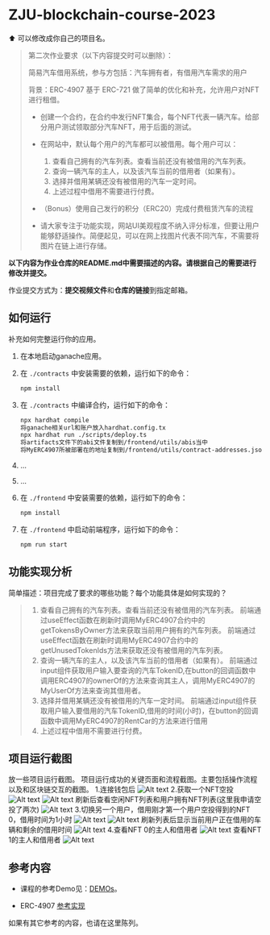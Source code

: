 # ZJU-blockchain-course-2023

⬆ 可以️修改成你自己的项目名。

> 第二次作业要求（以下内容提交时可以删除）：
>
> 简易汽车借用系统，参与方包括：汽车拥有者，有借用汽车需求的用户
>
> 背景：ERC-4907 基于 ERC-721 做了简单的优化和补充，允许用户对NFT进行租借。
> - 创建一个合约，在合约中发行NFT集合，每个NFT代表一辆汽车。给部分用户测试领取部分汽车NFT，用于后面的测试。
> - 在网站中，默认每个用户的汽车都可以被借用。每个用户可以：
>    1. 查看自己拥有的汽车列表。查看当前还没有被借用的汽车列表。
>    2. 查询一辆汽车的主人，以及该汽车当前的借用者（如果有）。
>    3. 选择并借用某辆还没有被借用的汽车一定时间。
>    4. 上述过程中借用不需要进行付费。
>
> - （Bonus）使用自己发行的积分（ERC20）完成付费租赁汽车的流程
> - 请大家专注于功能实现，网站UI美观程度不纳入评分标准，但要让用户能够舒适操作。简便起见，可以在网上找图片代表不同汽车，不需要将图片在链上进行存储。

**以下内容为作业仓库的README.md中需要描述的内容。请根据自己的需要进行修改并提交。**

作业提交方式为：**提交视频文件**和**仓库的链接**到指定邮箱。

## 如何运行

补充如何完整运行你的应用。

1. 在本地启动ganache应用。

2. 在 `./contracts` 中安装需要的依赖，运行如下的命令：
    ```bash
    npm install
    ```
3. 在 `./contracts` 中编译合约，运行如下的命令：
    ```bash
    npx hardhat compile
    将ganache相关url和账户放入hardhat.config.tx
    npx hardhat run ./scripts/deploy.ts
    将artifacts文件下的abi文件复制到/frontend/utils/abis当中
    将MyERC4907所被部署在的地址复制到/frontend/utils/contract-addresses.json当中
    ```
4. ...
5. ...
6. 在 `./frontend` 中安装需要的依赖，运行如下的命令：
    ```bash
    npm install
    ```
7. 在 `./frontend` 中启动前端程序，运行如下的命令：
    ```bash
    npm run start
    ```

## 功能实现分析

简单描述：项目完成了要求的哪些功能？每个功能具体是如何实现的？
>    1. 查看自己拥有的汽车列表。查看当前还没有被借用的汽车列表。
>    前端通过useEffect函数在刷新时调用MyERC4907合约中的getTokensByOwner方法来获取当前用户拥有的汽车列表。
>    前端通过useEffect函数在刷新时调用MyERC4907合约中的getUnusedTokenIds方法来获取还没有被借用的汽车列表。
>    2. 查询一辆汽车的主人，以及该汽车当前的借用者（如果有）。
>    前端通过input组件获取用户输入要查询的汽车TokenID,在button的回调函数中调用ERC4907的ownerOf的方法来查询其主人，调用MyERC4907的MyUserOf方法来查询其借用者。
>    3. 选择并借用某辆还没有被借用的汽车一定时间。
>    前端通过input组件获取用户输入要借用的汽车TokenID,借用的时间(小时)，在button的回调函数中调用MyERC4907的RentCar的方法来进行借用
>    4. 上述过程中借用不需要进行付费。

## 项目运行截图

放一些项目运行截图。
项目运行成功的关键页面和流程截图。主要包括操作流程以及和区块链交互的截图。
1.连接钱包后
![Alt text](./picture/image1.png)
2.获取一个NFT空投
![Alt text](./picture/image2.png)
![Alt text](./picture/image3.png)
刷新后查看空闲NFT列表和用户拥有NFT列表(这里我申请空投了两次)
![Alt text](./picture/image4.png)
3.切换另一个用户，借用刚才第一个用户空投得到的NFT 0，借用时间为1小时
![Alt text](./picture/image5.png)
![Alt text](./picture/image6.png)
刷新列表后显示当前用户正在借用的车辆和剩余的借用时间
![Alt text](./picture/image7.png)
4.查看NFT 0的主人和借用者
![Alt text](./picture/image8.png)
查看NFT 1的主人和借用者
![Alt text](./picture/image9.png)


## 参考内容

- 课程的参考Demo见：[DEMOs](https://github.com/LBruyne/blockchain-course-demos)。

- ERC-4907 [参考实现](https://eips.ethereum.org/EIPS/eip-4907)

如果有其它参考的内容，也请在这里陈列。

